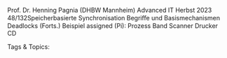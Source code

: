 Prof. Dr. Henning Pagnia (DHBW Mannheim) Advanced IT Herbst 2023 48/132Speicherbasierte Synchronisation Begriﬀe und Basismechanismen
Deadlocks (Forts.)
Beispiel
assigned (Pi):
Prozess Band Scanner Drucker CD

   Tags & Topics:
   